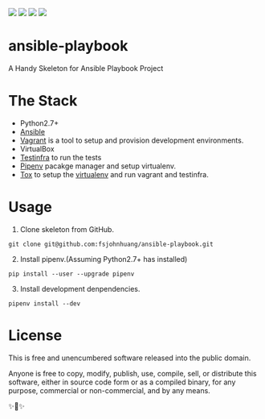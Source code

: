 <img src="https://img.shields.io/badge/status-unstable-orange.svg"> <img src="https://img.shields.io/badge/Python-2.7%2B-brightgreen.svg"> <img src="https://img.shields.io/badge/Ansible-2.8%2B-red.svg"> <img src="https://img.shields.io/badge/Testinfra-3.0%2B-red.svg">

# ansible-playbook
A Handy Skeleton for Ansible Playbook Project

# The Stack
- Python2.7+
- [Ansible](https://www.ansible.com/)
- [Vagrant](https://www.vagrantup.com/) is a tool to setup and provision development environments.
- VirtualBox
- [Testinfra](https://testinfra.readthedocs.org/) to run the tests
- [Pipenv](https://github.com/pypa/pipenv) pacakge manager and setup virtualenv.
- [Tox](https://tox.readthedocs.org/) to setup the [virtualenv](https://virtualenv.pypa.io/en/latest/) and run vagrant and testinfra.

# Usage
1) Clone skeleton from GitHub.
```
git clone git@github.com:fsjohnhuang/ansible-playbook.git
```
2) Install pipenv.(Assuming Python2.7+ has installed)
```
pip install --user --upgrade pipenv
```
3) Install development denpendencies.
```
pipenv install --dev
```

# License
This is free and unencumbered software released into the public domain.

Anyone is free to copy, modify, publish, use, compile, sell, or distribute this software, either in source code form or as a compiled binary, for any purpose, commercial or non-commercial, and by any means.

✨🍰✨
